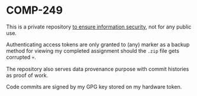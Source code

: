 # COMP-249

This is a private repository [to ensure information security](https://csrc.nist.gov/glossary/term/backup), not for any public use.

Authenticating access tokens are only granted to (any) marker as a backup method for viewing my completed assignment should the `.zip` file gets corrupted 💀.

The repository also serves data provenance purpose with commit histories as proof of work.

Code commits are signed by my GPG key stored on my hardware token.
